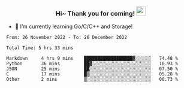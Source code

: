 <h3 align="center">
    Hi~ Thank you for coming!
    <img src="https://media.giphy.com/media/hvRJCLFzcasrR4ia7z/giphy.gif" width="25px">
</h3>

<!--
**pineapple-man/pineapple-man** is a ✨ _special_ ✨ repository because its `README.md` (this file) appears on your GitHub profile.

Here are some ideas to get you started:
- 🔭 I’m currently working on ...
- 🤔 I’m looking for help with ...
- 💬 Ask me about ...
- 📫 How to reach me: ...
- 😄 Pronouns: ...
- ⚡ Fun fact: 
- 👯 I’m looking to collaborate on kubernetes
-->
- 🌱 I’m currently learning Go/C/C++ and Storage!

<!--START_SECTION:waka-->

```text
From: 26 November 2022 - To: 26 December 2022

Total Time: 5 hrs 33 mins

Markdown     4 hrs 9 mins    ██████████████████▓░░░░░░   74.48 %
Python       36 mins         ██▓░░░░░░░░░░░░░░░░░░░░░░   10.93 %
JSON         25 mins         ██░░░░░░░░░░░░░░░░░░░░░░░   07.50 %
C            17 mins         █▒░░░░░░░░░░░░░░░░░░░░░░░   05.28 %
Other        2 mins          ▒░░░░░░░░░░░░░░░░░░░░░░░░   00.73 %
```

<!--END_SECTION:waka-->
